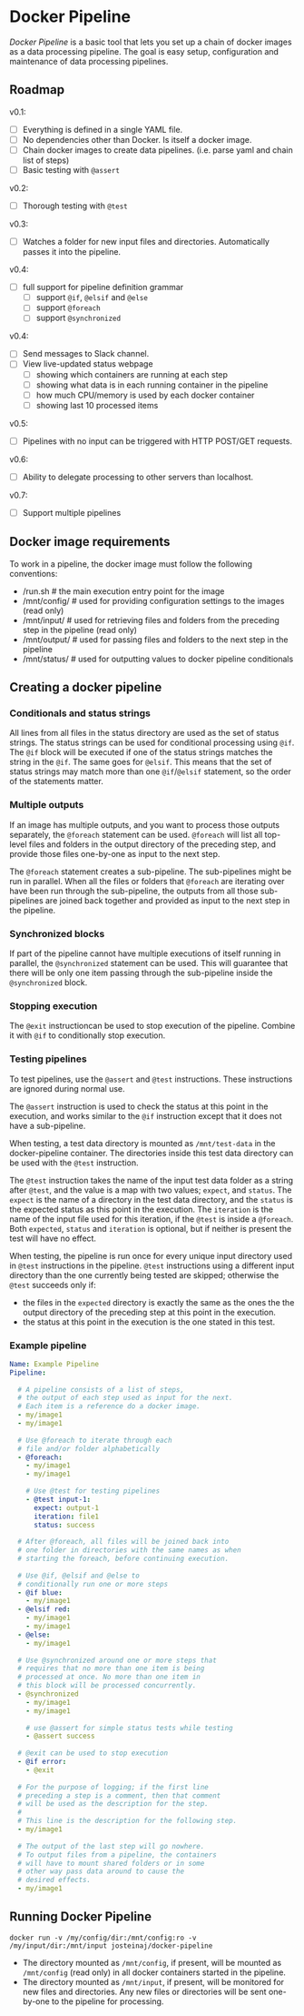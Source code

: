 # Docker Pipeline

*Docker Pipeline* is a basic tool that lets you set up
a chain of docker images as a data processing pipeline.
The goal is easy setup, configuration and maintenance
of data processing pipelines.

## Roadmap

v0.1:
- [ ] Everything is defined in a single YAML file.
- [ ] No dependencies other than Docker. Is itself a docker image.
- [ ] Chain docker images to create data pipelines. (i.e. parse yaml and chain list of steps)
- [ ] Basic testing with `@assert`

v0.2:
- [ ] Thorough testing with `@test`

v0.3:
- [ ] Watches a folder for new input files and directories. Automatically passes it into the pipeline.

v0.4:
- [ ] full support for pipeline definition grammar
  - [ ] support `@if`, `@elsif` and `@else`
  - [ ] support `@foreach`
  - [ ] support `@synchronized`

v0.4:
- [ ] Send messages to Slack channel.
- [ ] View live-updated status webpage
  - [ ] showing which containers are running at each step
  - [ ] showing what data is in each running container in the pipeline
  - [ ] how much CPU/memory is used by each docker container
  - [ ] showing last 10 processed items

v0.5:
- [ ] Pipelines with no input can be triggered with HTTP POST/GET requests.

v0.6:
- [ ] Ability to delegate processing to other servers than localhost.

v0.7:
- [ ] Support multiple pipelines

## Docker image requirements

To work in a pipeline, the docker image must follow the following conventions:

- /run.sh # the main execution entry point for the image
- /mnt/config/ # used for providing configuration settings to the images (read only)
- /mnt/input/ # used for retrieving files and folders from the preceding step in the pipeline (read only)
- /mnt/output/ # used for passing files and folders to the next step in the pipeline
- /mnt/status/ # used for outputting values to docker pipeline conditionals

## Creating a docker pipeline

### Conditionals and status strings

All lines from all files in the status directory are used as the set of status strings.
The status strings can be used for conditional processing using `@if`.
The `@if` block will be executed if one of the status strings matches
the string in the `@if`. The same goes for `@elsif`. This means that the
set of status strings may match more than one `@if`/`@elsif` statement,
so the order of the statements matter.

### Multiple outputs

If an image has multiple outputs, and you want to process those outputs
separately, the `@foreach` statement can be used. `@foreach` will list
all top-level files and folders in the output directory of the preceding
step, and provide those files one-by-one as input to the next step.

The `@foreach` statement creates a sub-pipeline. The sub-pipelines might
be run in parallel. When all the files or folders that `@foreach` are
iterating over have been run through the sub-pipeline, the outputs
from all those sub-pipelines are joined back together and provided as
input to the next step in the pipeline.

### Synchronized blocks

If part of the pipeline cannot have multiple executions of itself running
in parallel, the `@synchronized` statement can be used. This will
guarantee that there will be only one item passing through the
sub-pipeline inside the `@synchronized` block.

### Stopping execution

The `@exit` instructioncan be used to stop execution of the pipeline.
Combine it with `@if` to conditionally stop execution.

### Testing pipelines

To test pipelines, use the `@assert` and `@test` instructions.
These instructions are ignored during normal use.

The `@assert` instruction is used to check the status at this
point in the execution, and works similar to the `@if` instruction
except that it does not have a sub-pipeline.

When testing, a test data directory is mounted as `/mnt/test-data`
in the docker-pipeline container. The directories inside this
test data directory can be used with the `@test` instruction.

The `@test` instruction takes the name of the input test data
folder as a string after `@test`, and the value is a map with
two values; `expect`, and `status`. The `expect` is the name of
a directory in the test data directory, and the `status` is the
expected status as this point in the execution. The `iteration`
is the name of the input file used for this iteration, if the
`@test` is inside a `@foreach`. Both `expected`, `status` and
`iteration` is optional, but if neither is present the test
will have no effect.

When testing, the pipeline is run once for every unique input
directory used in `@test` instructions in the pipeline. `@test`
instructions using a different input directory than the one
currently being tested are skipped; otherwise the `@test`
succeeds only if:
- the files in the `expected` directory is exactly
  the same as the ones the the output directory of the
  preceding step at this point in the execution.
- the status at this point in the execution is the
  one stated in this test.

### Example pipeline

```yaml
Name: Example Pipeline
Pipeline:
  
  # A pipeline consists of a list of steps,
  # the output of each step used as input for the next.
  # Each item is a reference do a docker image.
  - my/image1
  - my/image1
  
  # Use @foreach to iterate through each
  # file and/or folder alphabetically
  - @foreach:
    - my/image1
    - my/image1
    
    # Use @test for testing pipelines
    - @test input-1:
      expect: output-1
      iteration: file1
      status: success
  
  # After @foreach, all files will be joined back into
  # one folder in directories with the same names as when
  # starting the foreach, before continuing execution.
  
  # Use @if, @elsif and @else to
  # conditionally run one or more steps
  - @if blue:
    - my/image1
  - @elsif red:
    - my/image1
    - my/image1
  - @else:
    - my/image1
  
  # Use @synchronized around one or more steps that
  # requires that no more than one item is being
  # processed at once. No more than one item in
  # this block will be processed concurrently.
  - @synchronized
    - my/image1
    - my/image1
    
    # use @assert for simple status tests while testing
    - @assert success
  
  # @exit can be used to stop execution
  - @if error:
    - @exit
  
  # For the purpose of logging; if the first line
  # preceding a step is a comment, then that comment
  # will be used as the description for the step.
  # 
  # This line is the description for the following step.
  - my/image1
  
  # The output of the last step will go nowhere.
  # To output files from a pipeline, the containers
  # will have to mount shared folders or in some
  # other way pass data around to cause the
  # desired effects.
  - my/image1
```

## Running Docker Pipeline

```
docker run -v /my/config/dir:/mnt/config:ro -v /my/input/dir:/mnt/input josteinaj/docker-pipeline
```

- The directory mounted as `/mnt/config`, if present, will be
  mounted as `/mnt/config` (read only) in all docker containers
  started in the pipeline.
- The directory mounted as `/mnt/input`, if present, will be
  monitored for new files and directories. Any new files or
  directories will be sent one-by-one to the pipeline for processing.
